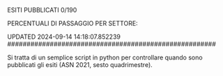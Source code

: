 ESITI PUBBLICATI 0/190 

PERCENTUALI DI PASSAGGIO PER SETTORE:

UPDATED 2024-09-14 14:18:07.852239
###################################################### 

Si tratta di un semplice script in python per controllare quando sono pubblicati gli esiti (ASN 2021, sesto quadrimestre).

